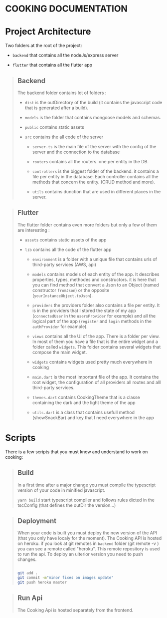 # **COOKING DOCUMENTATION**

# Project Architecture

Two folders at the root of the project:

- `backend` that contains all the nodeJs/express server

- `flutter` that contains all the flutter app

<blockquote>
 <h2> Backend </h2>

The backend folder contains lot of folders :

- `dist` is the outDirectory of the build (it contains the javascript code that is generated after a build).

- `models` is the folder that contains mongoose models and schemas.

- `public` contains static assets

- `src` contains the all code of the server

  - `server.ts` is the main file of the server with the config of the server and the connection to the database

  - `routers` contains all the routers. one per entity in the DB.

  - `controllers` is the biggest folder of the backend. it contains a file per entity in the database. Each controller contains all the methods that concern the entity. (CRUD method and more).

  - `utils` contains dunction that are used in different places in the server.

</blockquote>

<blockquote>
 <h2> Flutter </h2>

The flutter folder contains even more folders but only a few of them are interesting :

- `assets` contains static assets of the app

- `lib` contains all the code of the flutter app

  - `environment` is a folder with a unique file that contains urls of third-party services (AWS, api)

  - `models` contains models of each entity of the app. It describes properties, types, methodes and constructors. it is here that you can find method that convert a Json to an Object (named constructor `fromJson`) or the opposite (`yourInstanceObject.toJson`).

  - `providers` the providers folder also contains a file per entity. It is in the providers that I stored the state of my app (`connectedUser` in the `usersProvider` for example) and all the logical part of the app (`register` and `login` methods in the `authProvider` for example).

  - `views` contains all the UI of the app. There is a folder per view. In most of them you have a file that is the entire widget and a folder called `widgets`. This folder contains several widgets that compose the main widget.

  - `widgets` contains widgets used pretty much everywhere in cooking

  - `main.dart` is the most important file of the app. It contains the root widget, the configuration of all providers all routes and alll third-party services.

  - `themes.dart` contains CookingTheme that is a classe containing the dark and the light theme of the app

  - `utils.dart` is a class that contains usefull method (showSnackBar) and key that I need everywhere in the app

</blockquote>

# Scripts

There is a few scripts that you must know and understand to work on cooking:

<blockquote>
<h2>Build </h2>

In a first time after a major change you must compile the typescript version of your code in minified javascript.

`yarn build` start typescript compiler and follows rules dicted in the tscConfig (that defines the outDir the version...)

</blockquote>

<blockquote>
<h2>Deployment</h2>

When your code is built you must deploy the new version of the API (that you only have localy for the moment).
The Cooking API is hosted on heroku. if you look at git remotes in `backend` folder (git remote -v ) you can see a remote called "heroku". This remote repository is used to run the api. To deploy an ulterior version you need to push changes.

```sh

git add .
git commit -m"minor fixes on images update"
git push heroku master

```

</blockquote>

<blockquote>
<h2>Run Api </h2>

The Cooking Api is hosted separately from the frontend.

</blockquote>
